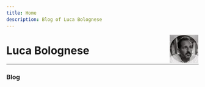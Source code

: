 ```yaml
---
title: Home
description: Blog of Luca Bolognese
---
```


[<img src="Gavatar.JPG" style="max-width:15%;min-width:40px;float:right;" alt="Github repo" />](https://github.com/lucabol)

# Luca Bolognese

<hr/>

### Blog
